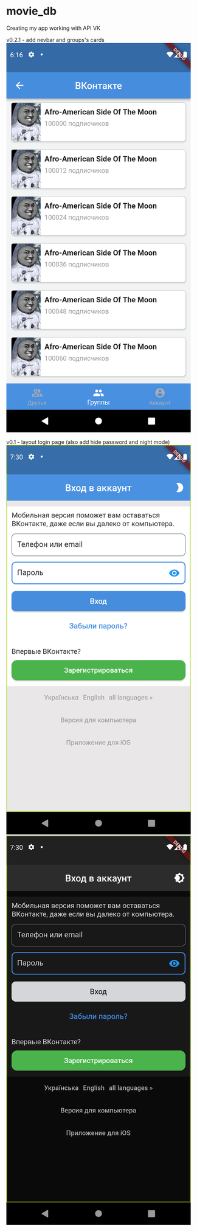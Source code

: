 # movie_db

Creating my app working with API VK

v0.2.1 - add nevbar and groups's cards
![Screenshot](Screenshot_1648016169.png)


v0.1 - layout login page (also add hide password and night mode)
![Screenshot](Screenshot_1647372640.png)
![Screenshot](Screenshot_1647372643.png)


